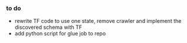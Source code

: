 ### to do 
- rewrite TF code to use one state, remove crawler and implement the discovered schema with TF
- add python script for glue job to repo
